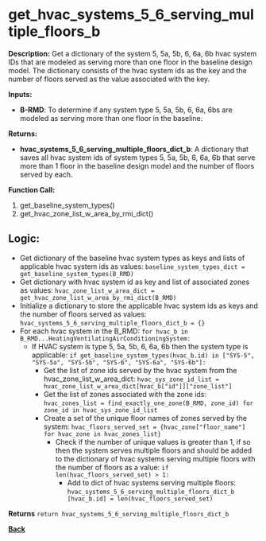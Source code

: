 # get_hvac_systems_5_6_serving_multiple_floors_b

**Description:** Get a dictionary of the system 5, 5a, 5b, 6, 6a, 6b hvac system IDs that are modeled as serving more than one floor in the baseline design model.  The dictionary consists of the hvac system ids as the key and the number of floors served as the value associated with the key.  

**Inputs:**  
- **B-RMD**: To determine if any system type 5, 5a, 5b, 6, 6a, 6bs are modeled as serving more than one floor in the baseline.

**Returns:**  
- **hvac_systems_5_6_serving_multiple_floors_dict_b**: A dictionary that saves all hvac system ids of system types 5, 5a, 5b, 6, 6a, 6b that serve more than 1 floor in the baseline design model and the number of floors served by each.
 
**Function Call:**  

1. get_baseline_system_types()
2. get_hvac_zone_list_w_area_by_rmi_dict()

## Logic:  
- Get dictionary of the baseline hvac system types as keys and lists of applicable hvac system ids as values: `baseline_system_types_dict = get_baseline_system_types(B_RMD)`
- Get dictionary with hvac system id as key and list of associated zones as values: `hvac_zone_list_w_area_dict = get_hvac_zone_list_w_area_by_rmi_dict(B_RMD)`
- Initialize a dictionary to store the applicable hvac system ids as keys and the number of floors served as values: `hvac_systems_5_6_serving_multiple_floors_dict_b = {}`
- For each hvac system in the B_RMD: `for hvac_b in B_RMD...HeatingVentilatingAirConditioningSystem:`
    - If HVAC system is type 5, 5a, 5b, 6, 6a, 6b then the system type is applicable: `if get_baseline_system_types(hvac_b.id) in ["SYS-5", "SYS-5a", "SYS-5b", "SYS-6", "SYS-6a", "SYS-6b"]:`  
        - Get the list of zone ids served by the hvac system from the hvac_zone_list_w_area_dict: `hvac_sys_zone_id_list = hvac_zone_list_w_area_dict[hvac_b["id"]]["zone_list"]`
        - Get the list of zones associated with the zone ids: `hvac_zones_list = find_exactly_one_zone(B_RMD, zone_id) for zone_id in hvac_sys_zone_id_list`
        - Create a set of the unique floor names of zones served by the system: `hvac_floors_served_set = {hvac_zone["floor_name"] for hvac_zone in hvac_zones_list}`
            - Check if the number of unique values is greater than 1, if so then the system serves multiple floors and should be added to the dictionary of hvac systems serving multiple floors with the number of floors as a value: `if len(hvac_floors_served_set) > 1:` 
                - Add to dict of hvac systems serving multiple floors: `hvac_systems_5_6_serving_multiple_floors_dict_b [hvac_b.id] = len(hvac_floors_served_set)`  

**Returns** `return hvac_systems_5_6_serving_multiple_floors_dict_b`

**[Back](../_toc.md)**
    
